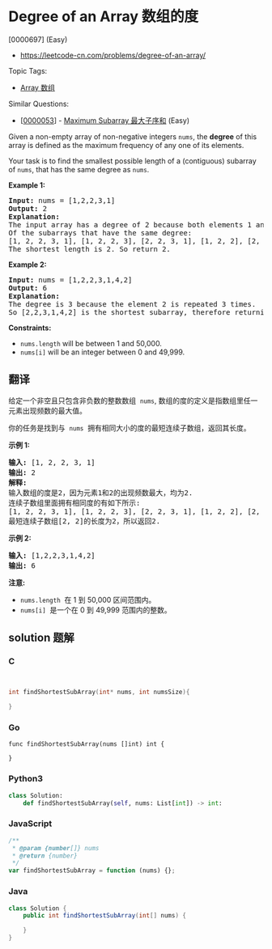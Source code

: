# Degree of an Array 数组的度

[0000697] (Easy)

- https://leetcode-cn.com/problems/degree-of-an-array/

Topic Tags:

- [Array 数组](https://leetcode-cn.com/tag/array/)

Similar Questions:

- [[0000053](https://leetcode-cn.com/problems/maximum-subarray/)] - [Maximum Subarray 最大子序和](./0000053.maximum-subarray.md) (Easy)

Given a non-empty array of non-negative integers `nums`, the **degree** of this array is defined as the maximum frequency of any one of its elements.

Your task is to find the smallest possible length of a (contiguous) subarray of `nums`, that has the same degree as `nums`.

**Example 1:**

<pre><strong>Input:</strong> nums = [1,2,2,3,1]
<strong>Output:</strong> 2
<strong>Explanation:</strong> 
The input array has a degree of 2 because both elements 1 and 2 appear twice.
Of the subarrays that have the same degree:
[1, 2, 2, 3, 1], [1, 2, 2, 3], [2, 2, 3, 1], [1, 2, 2], [2, 2, 3], [2, 2]
The shortest length is 2. So return 2.
</pre>

**Example 2:**

<pre><strong>Input:</strong> nums = [1,2,2,3,1,4,2]
<strong>Output:</strong> 6
<strong>Explanation:</strong> 
The degree is 3 because the element 2 is repeated 3 times.
So [2,2,3,1,4,2] is the shortest subarray, therefore returning 6.
</pre>

**Constraints:**

- `nums.length` will be between 1 and 50,000.
- `nums[i]` will be an integer between 0 and 49,999.

## 翻译

给定一个非空且只包含非负数的整数数组  `nums`, 数组的度的定义是指数组里任一元素出现频数的最大值。

你的任务是找到与  `nums`  拥有相同大小的度的最短连续子数组，返回其长度。

**示例 1:**

<pre><strong>输入:</strong> [1, 2, 2, 3, 1]
<strong>输出:</strong> 2
<strong>解释:</strong> 
输入数组的度是2，因为元素1和2的出现频数最大，均为2.
连续子数组里面拥有相同度的有如下所示:
[1, 2, 2, 3, 1], [1, 2, 2, 3], [2, 2, 3, 1], [1, 2, 2], [2, 2, 3], [2, 2]
最短连续子数组[2, 2]的长度为2，所以返回2.
</pre>

**示例 2:**

<pre><strong>输入:</strong> [1,2,2,3,1,4,2]
<strong>输出:</strong> 6
</pre>

**注意:**

- `nums.length`  在 1 到 50,000 区间范围内。
- `nums[i]`  是一个在 0 到 49,999 范围内的整数。

## solution 题解

### C

```c


int findShortestSubArray(int* nums, int numsSize){

}
```

### Go

```golang
func findShortestSubArray(nums []int) int {

}
```

### Python3

```python
class Solution:
    def findShortestSubArray(self, nums: List[int]) -> int:
```

### JavaScript

```javascript
/**
 * @param {number[]} nums
 * @return {number}
 */
var findShortestSubArray = function (nums) {};
```

### Java

```java
class Solution {
    public int findShortestSubArray(int[] nums) {

    }
}
```

